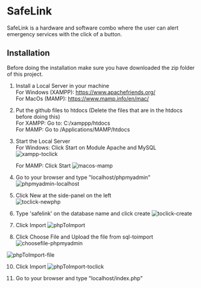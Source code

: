 # SafeLink
SafeLink is a hardware and software combo where the user can alert emergency services with the click of a button.

## Installation

Before doing the installation make sure you have downloaded the zip folder of this project.

1. Install a Local Server in your machine \
   For Windows (XAMPP): https://www.apachefriends.org/ \
   For MacOs (MAMP): https://www.mamp.info/en/mac/

2. Put the github files to htdocs (Delete the files that are in the htdocs before doing this) \
   For XAMPP: Go to: C:/xamppp/htdocs \
   For MAMP: Go to /Applications/MAMP/htdocs

3. Start the Local Server \
   For Windows: Click Start on Module Apache and MySQL \
   ![xampp-toclick](https://github.com/user-attachments/assets/8168f082-69a4-4d7a-a7b1-5175dfb95c23)


   For MAMP: Click Start
   ![macos-mamp](https://github.com/user-attachments/assets/030c61a3-8b4c-42e7-9277-0cab87f3bd7c)


5. Go to your browser and type "localhost/phpmyadmin" \
![phpmyadmin-localhost](https://github.com/user-attachments/assets/c08383ee-3130-4491-b5b2-30bbf555ffa0)

6. Click New at the side-panel on the left \
![toclick-newphp](https://github.com/user-attachments/assets/1879a251-ea53-4006-8fe8-86a56c129253)

7. Type 'safelink' on the database name and click create
![toclick-create](https://github.com/user-attachments/assets/c8cebaad-b0ed-46ab-baea-d749f3596976)

8. Click Import
![phpToImport](https://github.com/user-attachments/assets/95bffcae-85ae-4788-ae60-fdec61504c79)


9. Click Choose File and Upload the file from sql-toimport
![choosefile-phpmyadmin](https://github.com/user-attachments/assets/7ec49b36-ad05-4bcd-8724-3f8046663a4e)

![phpToImport-file](https://github.com/user-attachments/assets/becb80f4-8021-409b-8d05-9660fb6eff68)


10. Click Import
  ![phpToImport-toclick](https://github.com/user-attachments/assets/ec0b3a8f-252c-465b-84db-35df84770767)

11. Go to your browser and type "localhost/index.php"

    
 
